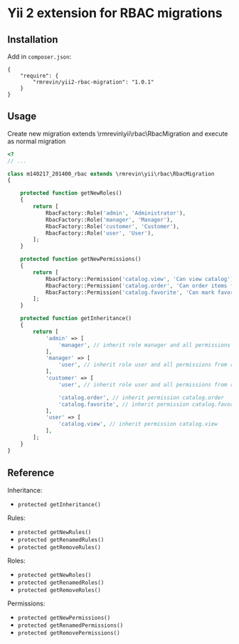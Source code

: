 Yii 2 extension for RBAC migrations
===============================

Installation
------------
Add in `composer.json`:
```
{
    "require": {
        "rmrevin/yii2-rbac-migration": "1.0.1"
    }
}
```

Usage
-----
Create new migration extends \rmrevin\yii\rbac\RbacMigration
and execute as normal migration
```php
<?
// ...

class m140217_201400_rbac extends \rmrevin\yii\rbac\RbacMigration
{

    protected function getNewRoles()
    {
        return [
            RbacFactory::Role('admin', 'Administrator'),
            RbacFactory::Role('manager', 'Manager'),
            RbacFactory::Role('customer', 'Customer'),
            RbacFactory::Role('user', 'User'),
        ];
    }

    protected function getNewPermissions()
    {
        return [
            RbacFactory::Permission('catalog.view', 'Can view catalog'),
            RbacFactory::Permission('catalog.order', 'Can order items from catalog'),
            RbacFactory::Permission('catalog.favorite', 'Can mark favorite items'),
        ];
    }

    protected function getInheritance()
    {
        return [
            'admin' => [
                'manager', // inherit role manager and all permissions from role manager & user
            ],
            'manager' => [
                'user', // inherit role user and all permissions from role user
            ],
            'customer' => [
                'user', // inherit role user and all permissions from role user

                'catalog.order', // inherit permission catalog.order
                'catalog.favorite', // inherit permission catalog.favorite
            ],
            'user' => [
                'catalog.view', // inherit permission catalog.view
            ],
        ];
    }
}

```

Reference
---------
Inheritance:
* `protected getInheritance()`

Rules:
* `protected getNewRules()`
* `protected getRenamedRules()`
* `protected getRemoveRules()`

Roles:
* `protected getNewRoles()`
* `protected getRenamedRoles()`
* `protected getRemoveRoles()`

Permissions:
* `protected getNewPermissions()`
* `protected getRenamedPermissions()`
* `protected getRemovePermissions()`